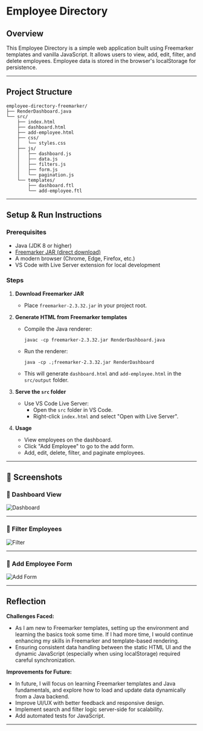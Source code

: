# Employee Directory

## Overview

This Employee Directory is a simple web application built using Freemarker templates and vanilla JavaScript. It allows users to view, add, edit, filter, and delete employees. Employee data is stored in the browser's localStorage for persistence.

---

## Project Structure

```
employee-directory-freemarker/
├── RenderDashboard.java
└── src/
    ├── index.html
    ├── dashboard.html
    ├── add-employee.html
    ├── css/
    │   └── styles.css
    ├── js/
    │   ├── dashboard.js
    │   ├── data.js
    │   ├── filters.js
    │   ├── form.js
    │   └── pagination.js
    └── templates/
        ├── dashboard.ftl
        └── add-employee.ftl

```

---

## Setup & Run Instructions

### Prerequisites

- Java (JDK 8 or higher)
- [Freemarker JAR (direct download)](https://repo1.maven.org/maven2/org/freemarker/freemarker/2.3.32/freemarker-2.3.32.jar)
- A modern browser (Chrome, Edge, Firefox, etc.)
- VS Code with Live Server extension for local development

### Steps

1. **Download Freemarker JAR**
   - Place `freemarker-2.3.32.jar` in your project root.

2. **Generate HTML from Freemarker templates**
   - Compile the Java renderer:
     ```
     javac -cp freemarker-2.3.32.jar RenderDashboard.java
     ```
   - Run the renderer:
     ```
     java -cp .;freemarker-2.3.32.jar RenderDashboard
     ```
   - This will generate `dashboard.html` and `add-employee.html` in the `src/output` folder.

3. **Serve the `src` folder**
   - Use VS Code Live Server:
     - Open the `src` folder in VS Code.
     - Right-click `index.html` and select "Open with Live Server".

4. **Usage**
   - View employees on the dashboard.
   - Click "Add Employee" to go to the add form.
   - Add, edit, delete, filter, and paginate employees.

---

## 📸 Screenshots

### 🔹 Dashboard View  
![Dashboard](https://github.com/user-attachments/assets/5ae320e6-ecb9-40e4-8155-fdc43db98d6c)

---

### 🔹 Filter Employees  
![Filter](https://github.com/user-attachments/assets/d0edfaa3-753d-462e-9308-c021c67cee5a)

---

### 🔹 Add Employee Form  
![Add Form](https://github.com/user-attachments/assets/4fccb4f9-599c-4bf8-a7df-ebbe220d1960)

---

## Reflection

**Challenges Faced:**
- As I am new to Freemarker templates, setting up the environment and learning the basics took some time. If I had more time, I would continue enhancing my skills in Freemarker and template-based rendering.
- Ensuring consistent data handling between the static HTML UI and the dynamic JavaScript (especially when using localStorage) required careful synchronization.

**Improvements for Future:**
- In future, I will focus on learning Freemarker templates and Java fundamentals, and explore how to load and update data dynamically from a Java backend.
- Improve UI/UX with better feedback and responsive design.
- Implement search and filter logic server-side for scalability.
- Add automated tests for JavaScript.

---
